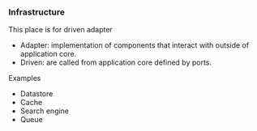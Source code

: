 ### Infrastructure

This place is for driven adapter

-   Adapter: implementation of components that interact with outside of application core.
-   Driven: are called from application core defined by ports.

Examples

-   Datastore
-   Cache
-   Search engine
-   Queue
